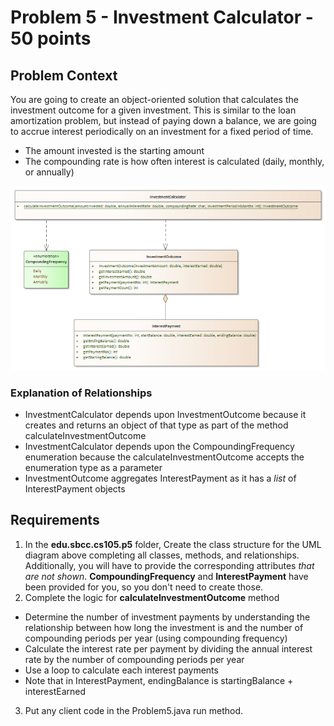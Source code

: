 # Problem 5 - Investment Calculator - 50 points

## Problem Context

You are going to create an object-oriented solution that calculates the investment outcome for a given investment. This is similar to the loan amortization problem, but instead of paying down a balance, we are going to accrue interest periodically on an investment for a fixed period of time.

- The amount invested is the starting amount
- The compounding rate is how often interest is calculated (daily, monthly, or annually)

![](images/investment-calculator.png)



### Explanation of Relationships

- InvestmentCalculator depends upon InvestmentOutcome because it creates and returns an object of that type as part of the method calculateInvestmentOutcome
- InvestmentCalculator depends upon the CompoundingFrequency enumeration because the calculateInvestmentOutcome accepts the enumeration type as a parameter
- InvestmentOutcome aggregates InterestPayment as it has a *list* of InterestPayment objects

## Requirements

1. In the **edu.sbcc.cs105.p5** folder, Create the class structure for the UML diagram above completing all classes, methods, and relationships. Additionally, you will have to provide the corresponding attributes *that are not shown*. **CompoundingFrequency** and **InterestPayment** have been provided for you, so you don't need to create those.
2. Complete the logic for **calculateInvestmentOutcome** method

- Determine the number of investment payments by understanding the relationship between how long the investment is and the number of compounding periods per year (using compounding frequency)
- Calculate the interest rate per payment by dividing the annual interest rate by the number of compounding periods per year
- Use a loop to calculate each interest payments 
- Note that in InterestPayment, endingBalance is startingBalance + interestEarned

3. Put any client code in the Problem5.java run method.